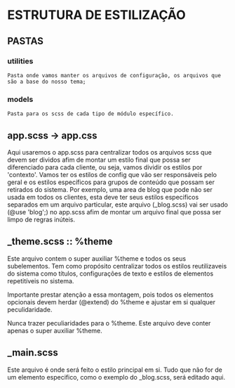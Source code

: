 # ESTRUTURA DE ESTILIZAÇÃO

## PASTAS

### utilities

    Pasta onde vamos manter os arquivos de configuração, os arquivos que são a base do nosso tema;

### models

    Pasta para os scss de cada tipo de módulo específico.

## app.scss -> app.css

Aqui usaremos o app.scss para centralizar todos os arquivos scss que devem ser dividos afim de montar um estilo final que possa ser diferenciado para cada cliente, ou seja, vamos dividir os estilos por 'contexto'. Vamos ter os estilos de config que vão ser responsáveis pelo geral e os estilos específicos para grupos de conteúdo que possam ser retirados do sistema. Por exemplo, uma area de blog que pode não ser usada em todos os clientes, esta deve ter seus estilos especificos separados em um arquivo particular, este arquivo (\_blog.scss) vai ser usado (@use 'blog';) no app.scss afim de montar um arquivo final que possa ser limpo de regras inúteis.

## \_theme.scss :: %theme

Este arquivo contem o super auxiliar %theme e todos os seus subelementos. Tem como propósito centralizar todos os estilos reutilizaveis do sistema como títulos, configurações de texto e estilos de elementos repetitíveis no sistema.

Importante prestar atenção a essa montagem, pois todos os elementos opcionais devem herdar (@extend) do %theme e ajustar em si qualquer peculidaridade.

Nunca trazer peculiaridades para o %theme. Este arquivo deve conter apenas o super auxiliar %theme.

## \_main.scss

Este arquivo é onde será feito o estilo principal em si. Tudo que não for de um elemento especifico, como o exemplo do \_blog.scss, será editado aqui.

